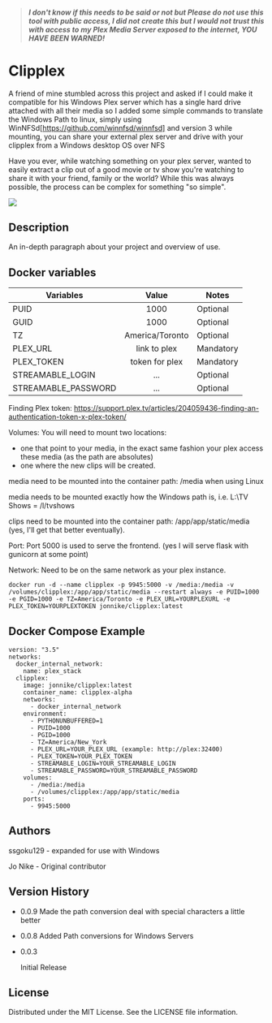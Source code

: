 > #### **_I don't know if this needs to be said or not but Please do not use this tool with public access, I did not create this but I would not trust this with access to my Plex Media Server exposed to the internet, YOU HAVE BEEN WARNED!_**

# Clipplex

A friend of mine stumbled across this project and asked if I could make it compatible for his Windows Plex server which has a single hard drive attached with all their media so I added some simple commands to translate the Windows Path to linux, simply using WinNFSd[https://github.com/winnfsd/winnfsd] and version 3 while mounting, you can share your external plex server and drive with your clipplex from a Windows desktop OS over NFS

Have you ever, while watching something on your plex server, wanted to easily extract a clip out of a good movie or tv show you're watching to share it with your friend, family or the world? While this was always possible, the process can be complex for something "so simple".

![](https://github.com/ssgoku129/clipplex/blob/master/example.gif)

## Description

An in-depth paragraph about your project and overview of use.

## Docker variables

| Variables            | Value            | Notes     |
| ---------------------|:----------------:| ----------|
| PUID                 | 1000             | Optional  |
| GUID                 | 1000             | Optional  |
| TZ                   | America/Toronto  | Optional  |
| PLEX_URL             | link to plex     | Mandatory |
| PLEX_TOKEN           | token for plex   | Mandatory |
| STREAMABLE_LOGIN     | ...              | Optional  |
| STREAMABLE_PASSWORD  | ...              | Optional  |

Finding Plex token: https://support.plex.tv/articles/204059436-finding-an-authentication-token-x-plex-token/

Volumes: You will need to mount two locations:
* one that point to your media, in the exact same fashion your plex access these media (as the path are absolutes) 
* one where the new clips will be created.

media need to be mounted into the container path: /media when using Linux

media needs to be mounted exactly how the Windows path is, i.e. L:\TV Shows = /l/tvshows

clips need to be mounted into the container path: /app/app/static/media (yes, I'll get that better eventually).

Port: Port 5000 is used to serve the frontend. (yes I will serve flask with gunicorn at some point)

Network: Need to be on the same network as your plex instance.

```
docker run -d --name clipplex -p 9945:5000 -v /media:/media -v /volumes/clipplex:/app/app/static/media --restart always -e PUID=1000 -e PGID=1000 -e TZ=America/Toronto -e PLEX_URL=YOURPLEXURL -e PLEX_TOKEN=YOURPLEXTOKEN jonnike/clipplex:latest
```

## Docker Compose Example
```
version: "3.5"
networks:
  docker_internal_network:
    name: plex_stack
  clipplex:
    image: jonnike/clipplex:latest
    container_name: clipplex-alpha
    networks:
      - docker_internal_network
    environment:
      - PYTHONUNBUFFERED=1
      - PUID=1000
      - PGID=1000
      - TZ=America/New_York
      - PLEX_URL=YOUR_PLEX_URL (example: http://plex:32400)
      - PLEX_TOKEN=YOUR_PLEX_TOKEN
      - STREAMABLE_LOGIN=YOUR_STREAMABLE_LOGIN
      - STREAMABLE_PASSWORD=YOUR_STREAMABLE_PASSWORD
    volumes:
      - /media:/media
      - /volumes/clipplex:/app/app/static/media
    ports:
      - 9945:5000
```

## Authors

ssgoku129 - expanded for use with Windows

Jo Nike - Original contributor

## Version History
* 0.0.9
    Made the path conversion deal with special characters a little better

* 0.0.8
    Added Path conversions for Windows Servers

* 0.0.3
    
    Initial Release

## License

Distributed under the MIT License. See the LICENSE file information.
